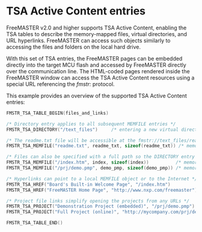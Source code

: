 # TSA Active Content entries

FreeMASTER v2.0 and higher supports TSA Active Content, enabling the TSA tables to describe the memory-mapped files, virtual directories, and URL hyperlinks. FreeMASTER can access such objects similarly to accessing the files and folders on the local hard drive.

With this set of TSA entries, the FreeMASTER pages can be embedded directly into the target MCU flash and accessed by FreeMASTER directly over the communication line. The HTML-coded pages rendered inside the FreeMASTER window can access the TSA Active Content resources using a special URL referencing the *fmstr:* protocol.

This example provides an overview of the supported TSA Active Content entries:

```c
FMSTR_TSA_TABLE_BEGIN(files_and_links)

/* Directory entry applies to all subsequent MEMFILE entries */
FMSTR_TSA_DIRECTORY("/text_files")     /* entering a new virtual directory */

/* The readme.txt file will be accessible at the fmstr://text_files/readme.txt URL */
FMSTR_TSA_MEMFILE("readme.txt", readme_txt, sizeof(readme_txt)) /* memory-mapped file */

/* Files can also be specified with a full path so the DIRECTORY entry does not apply */
FMSTR_TSA_MEMFILE("/index.htm", index, sizeof(index))          /* memory-mapped file */
FMSTR_TSA_MEMFILE("/prj/demo.pmp", demo_pmp, sizeof(demo_pmp)) /* memory-mapped file */

/* Hyperlinks can point to a local MEMFILE object or to the Internet */
FMSTR_TSA_HREF("Board's Built-in Welcome Page", "/index.htm") 
FMSTR_TSA_HREF("FreeMASTER Home Page", "http://www.nxp.com/freemaster")

/* Project file links simplify opening the projects from any URLs */
FMSTR_TSA_PROJECT("Demonstration Project (embedded)", "/prj/demo.pmp") 
FMSTR_TSA_PROJECT("Full Project (online)", "http://mycompany.com/prj/demo.pmp")

FMSTR_TSA_TABLE_END()
```